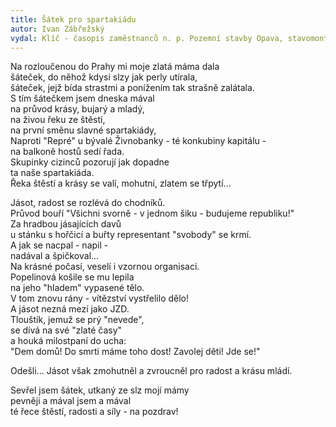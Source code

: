 ```yaml
---
title: Šátek pro spartakiádu 
autor: Ivan Zábřežský
vydal: Klíč - časopis zaměstnanců n. p. Pozemní stavby Opava, stavomontážní závod Ostrava, 1955
---
```


Na rozloučenou do Prahy mi moje zlatá máma dala  
šáteček, do něhož kdysi slzy jak perly utírala,  
šáteček, jejž bída strastmi a ponížením tak strašně zalátala.  
S tím šátečkem jsem dneska mával  
na průvod krásy, bujarý a mladý,   
na živou řeku ze štěstí,   
na první směnu slavné spartakiády,   
Naproti "Repré" u bývalé Živnobanky - té konkubiny kapitálu -   
na balkoně hostů sedí řada.      
Skupinky cizinců pozorují jak dopadne    
ta naše spartakiáda.    
Řeka štěstí a krásy se valí, mohutní, zlatem se třpytí...

Jásot, radost se rozlévá do chodníků.    
Průvod bouří "Všichni svorně - v jednom šiku - budujeme republiku!"    
Za hradbou jásajících davů    
u stánku s hořčicí a buřty representant "svobody" se krmí.    
A jak se nacpal - napil -    
nadával a špičkoval...   
Na krásné počasí, veselí i vzornou organisaci.  
Popelinová košile se mu lepila  
na jeho "hladem" vypasené tělo.   
V tom znovu rány - vítězství vystřelilo dělo!   
A jásot nezná mezí jako JZD.    
Tlouštík, jemuž se prý "nevede",   
se dívá na své "zlaté časy"   
a houká milostpaní do ucha:   
"Dem domů! Do smrti máme toho dost! Zavolej děti! Jde se!"

Odešli... Jásot však zmohutněl a zvroucněl pro radost a krásu mládí.

Sevřel jsem šátek, utkaný ze slz mojí mámy    
pevněji a mával jsem a mával      
té řece štěstí, radosti a síly - na pozdrav!